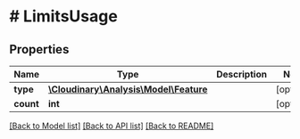 # # LimitsUsage

## Properties

| Name        | Type          | Description   | Notes         |
|------------ | ------------- | ------------- | ------------- |
| **type** | [**\Cloudinary\Analysis\Model\Feature**](Feature.md) |  | [optional] |
| **count** | **int** |  | [optional] |

[[Back to Model list]](../../README.md#models)
[[Back to API list]](../../README.md#api-endpoints)
[[Back to README]](../../README.md)
